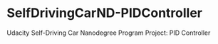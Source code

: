 # SelfDrivingCarND-PIDController
Udacity Self-Driving Car Nanodegree Program Project: PID Controller
